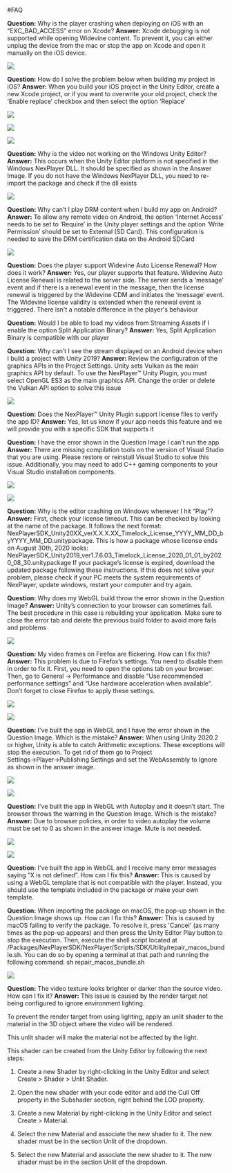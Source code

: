 #FAQ

**Question:** Why is the player crashing when deploying on iOS with an “EXC_BAD_ACCESS” error on Xcode?
**Answer:** Xcode debugging is not supported while opening Widevine content. To prevent it, you can either unplug the device from the mac or stop the app on Xcode and open it manually on the iOS device.

![](../assets/basic/fqa1.png)

**Question:** How do I solve the problem below when building my project in iOS?
**Answer:** When you build your iOS project in the Unity Editor, create a new Xcode project, or if you want to overwrite your old project, check the ‘Enable replace’ checkbox and then select the option ‘Replace’

![](../assets/basic/fqa2.png)

![](../assets/basic/fqa3.png)

![](../assets/basic/fqa4.png)

**Question:** Why is the video not working on the Windows Unity Editor?
**Answer:** This occurs when the Unity Editor platform is not specified in the  
Windows NexPlayer DLL. It should be specified as shown in the Answer Image. If you do not have the Windows NexPlayer DLL, you need to re-import the package and check if the dll exists

![](../assets/basic/fqa5.png)

**Question:** Why can’t I play DRM content when I build my app on Android?
**Answer:** To allow any remote video on Android, the option ‘Internet Access’ 
needs to be set to ‘Require’ in the Unity player settings and the option ‘Write Permission’ should be set to External (SD Card). This configuration is needed to save the DRM certification data on the Android SDCard

![](../assets/basic/fqa6.png)

**Question:** Does the player support Widevine Auto License Renewal? How does it work?
**Answer:** Yes, our player supports that feature. Widevine Auto License Renewal is related to the server side. The server sends a 'message' event and if there is a renewal event in the message, then the license renewal is triggered by the Widevine CDM and initiates the ‘message’ event. The Widevine license validity is extended when the renewal event is triggered. There isn't a notable difference in the player's behaviour

**Question:** Would I be able to load my videos from Streaming Assets if I enable the option Split Application Binary?
**Answer:** Yes, Split Application Binary is compatible with our player

**Question:** Why can’t I see the stream displayed on an Android device when I build a project with Unity 2019?
**Answer:** Review the configuration of the graphics APIs in the Project Settings. Unity sets Vulkan as the main graphics API by default. To use the NexPlayer™ Unity Plugin, you must select OpenGL ES3 as the main graphics API. Change the order or delete the Vulkan API option to solve this issue

![](../assets/FQA/fqa7.png)

**Question:** Does the NexPlayer™ Unity Plugin support license files to verify the app ID?
**Answer:** Yes, let us know if your app needs this feature and we will provide you with a specific SDK that supports it

**Question:** I have the error shown in the Question Image I can’t run the app
**Answer:** There are missing compilation tools on the version of Visual Studio that you are using. Please restore or reinstall Visual Studio to solve this issue. Additionally, you may need to add C++ gaming components to your Visual Studio installation components.

![](../assets/basic/fqa8.png)

![](../assets/basic/fqa9.png)

**Question:** Why is the editor crashing on Windows whenever I hit “Play”?
**Answer:** First, check your license timeout. This can be checked by looking at the name of the package. It follows the next format: NexPlayerSDK_Unity20XX_verX.X.X.XX_Timelock_License_YYYY_MM_DD_byYYYY_MM_DD.unitypackage. 
This is how a package whose license ends on August 30th, 2020 looks: NexPlayerSDK_Unity2019_ver1.7.6.03_Timelock_License_2020_01_01_by2020_08_30.unitypackage
If your package’s license is expired, download the updated package following these instructions.
If this does not solve your problem, please check if your PC meets the system requirements of NexPlayer, update windows, restart your computer and try again.

**Question:** Why does my WebGL build throw the error shown in the Question Image?
**Answer:** Unity’s connection to your browser can sometimes fail. The best procedure in this case is rebuilding your application. Make sure to close the error tab and delete the previous build folder to avoid more fails and problems

![](../assets/basic/fqa10.png)

**Question:** My video frames on Firefox are flickering. How can I fix this?
**Answer:** This problem is due to Firefox’s settings. You need to disable them in order to fix it.
First, you need to open the options tab on your browser.
Then, go to General → Performance and disable “Use recommended performance settings” and “Use hardware acceleration when available”. Don’t forget to close Firefox to apply these settings.

![](../assets/basic/fqa11.png)

![](../assets/basic/fqa12.png)

**Question:** I've built the app in WebGL and I have the error shown in the Question Image. Which is the mistake?
**Answer:** When using Unity 2020.2 or higher, Unity is able to catch Arithmetic exceptions. These exceptions will stop the execution. To get rid of them go to Project Settings→Player→Publishing Settings and set the WebAssembly to Ignore as shown in the answer image.

![](../assets/basic/fqa13.png)

![](../assets/basic/fqa14.png)

**Question:** I've built the app in WebGL with Autoplay and it doesn’t start. The browser throws the warning in the Question Image. Which is the mistake?
**Answer:** Due to browser policies, in order to video autoplay the volume must be set to 0 as shown in the answer image. Mute is not needed.

![](../assets/basic/fqa15.png)

![](../assets/basic/fqa16.png)

**Question:** I've built the app in WebGL and I receive many error messages saying “X is not defined”. How can I fix this?
**Answer:** This is caused by using a WebGL template that is not compatible with the player. Instead, you should use the template included in the package or make your own template.

**Question:** When importing the package on macOS, the pop-up shown in the Question Image shows up. How can I fix this?
**Answer:** This is caused by macOS failing to verify the package. To resolve it, press 'Cancel' (as many times as the pop-up appears) and then press the Unity Editor Play button to stop the execution. Then, execute the shell script located at /Packages/NexPlayerSDK/NexPlayer/Scripts/SDK/Utility/repair_macos_bundle.sh. You can do so by opening a terminal at that path and running the following command:
sh repair_macos_bundle.sh

![](../assets/basic/fqa17.png)

**Question:** The video texture looks brighter or darker than the source video. How can I fix it?
**Answer:** This issue is caused by the render target not being configured to ignore environment lighting.

To prevent the render target from using lighting, apply an unlit shader to the material in the 3D object where the video will be rendered.

This unlit shader will make the material not be affected by the light.

This shader can be created from the Unity Editor by following the next steps:

1. Create a new Shader by right-clicking in the Unity Editor and select Create > Shader > Unlit Shader.

2. Open the new shader with your code editor and add the Cull Off property in the Subshader section, right behind the LOD property.

3. Create a new Material by right-clicking in the Unity Editor and select Create > Material.

4. Select the new Material and associate the new shader to it. The new shader must be in the section Unlit of the dropdown.

5. Select the new Material and associate the new shader to it. The new shader must be in the section Unlit of the dropdown.

